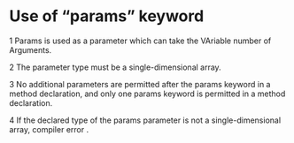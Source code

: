 # Use of  “params” keyword
1 Params is used as a parameter which can take the VAriable number of Arguments.

2 The parameter type must be a single-dimensional array.

3 No additional parameters are permitted after the params keyword in a method declaration, and only one params keyword is permitted in a method declaration.

4 If the declared type of the params parameter is not a single-dimensional array, compiler error .
